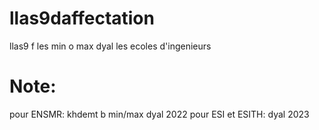 # llas9daffectation
llas9 f les min o max dyal les ecoles d'ingenieurs

# Note:
pour ENSMR: khdemt b min/max dyal 2022
pour ESI et ESITH: dyal 2023
